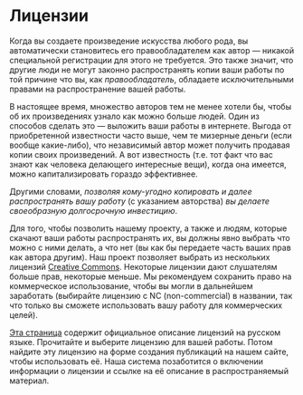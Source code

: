 # Лицензии

Когда вы создаете произведение искусства любого рода, вы автоматически
становитесь его правообладателем как автор — никакой специальной регистрации
для этого не требуется. Это также значит, что другие люди не могут законно
распространять копии ваши работы по той причине что вы, как
*правообладатель*, обладаете исключительными правами на распространение
вашей работы.

В настоящее время, множество авторов тем не менее хотели бы, чтобы об их
произведениях узнало как можно больше людей. Один из способов сделать это —
выложить ваши работы в интернете. Выгода от приобретенной известности часто
выше, чем те мизерные деньги (если вообще какие-либо), что независимый автор
может получить продавая копии своих произведений. А вот известность (т.е.
тот факт что вас знают как человека делающего интересные вещи), когда она
имеется, можно капитализировать гораздо эффективнее.

Другими словами, *позволяя кому-угодно копировать и далее распространять
вашу работу* (с указанием авторства) *вы делаете своеобразную долгосрочную
инвестицию*.

Для того, чтобы позволить нашему проекту, а также и людям, которые скачают
ваши работы распространять их, вы должны явно выбрать что можно с ними
делать, а что нет (вы как бы передаете часть ваших прав как автора другим).
Наш проект позволяет выбрать из нескольких лицензий
[Creative Commons](https://creativecommons.org/). Некоторые лицензии дают
слушателям больше прав, некоторые меньше. Мы рекомендуем сохранить право на
коммерческое использование, чтобы вы могли в дальнейшем заработать
(выбирайте лицензию с NC (non-commercial) в названии, так что только вы
сможете использовать вашу работу для коммерческих целей).

[Эта страница](https://creativecommons.org/licenses/?lang=ru) содержит
официальное описание лицензий на русском языке. Прочитайте и выберите
лицензию для вашей работы. Потом найдите эту лицензию на форме создания
публикаций на нашем сайте, чтобы использовать её. Наша система позаботится о
включении информации о лицензии и ссылке на её описание в распространяемый
материал.
